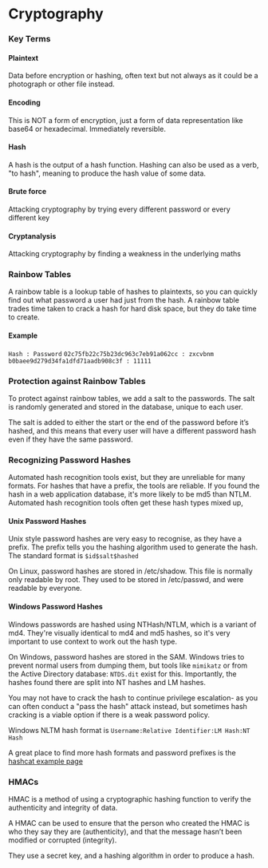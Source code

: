 # Cryptography

### Key Terms

#### Plaintext

Data before encryption or hashing, often text but not always as it could be a photograph or other file instead.

#### Encoding

This is NOT a form of encryption, just a form of data representation like base64 or hexadecimal. Immediately reversible.

#### Hash

A hash is the output of a hash function. Hashing can also be used as a verb, "to hash", meaning to produce the hash value of some data.

#### Brute force

Attacking cryptography by trying every different password or every different key

#### Cryptanalysis

Attacking cryptography by finding a weakness in the underlying maths



### Rainbow Tables

A rainbow table is a lookup table of hashes to plaintexts, so you can quickly find out what password a user had just from the hash. A rainbow table trades time taken to crack a hash for hard disk space, but they do take time to create.

#### Example

`Hash : Password` `02c75fb22c75b23dc963c7eb91a062cc : zxcvbnm` `b0baee9d279d34fa1dfd71aadb908c3f : 11111`



### Protection against Rainbow Tables

To protect against rainbow tables, we add a salt to the passwords. The salt is randomly generated and stored in the database, unique to each user.

The salt is added to either the start or the end of the password before it’s hashed, and this means that every user will have a different password hash even if they have the same password.



### Recognizing Password Hashes

Automated hash recognition tools exist, but they are unreliable for many formats. For hashes that have a prefix, the tools are reliable. If you found the hash in a web application database, it's more likely to be md5 than NTLM. Automated hash recognition tools often get these hash types mixed up,

#### Unix Password Hashes

Unix style password hashes are very easy to recognise, as they have a prefix. The prefix tells you the hashing algorithm used to generate the hash. The standard format is `$id$salt$hashed`

On Linux, password hashes are stored in /etc/shadow. This file is normally only readable by root. They used to be stored in /etc/passwd, and were readable by everyone.

#### Windows Password Hashes

Windows passwords are hashed using NTHash/NTLM, which is a variant of md4. They're visually identical to md4 and md5 hashes, so it's very important to use context to work out the hash type.

On Windows, password hashes are stored in the SAM. Windows tries to prevent normal users from dumping them, but tools like `mimikatz` or from the Active Directory database: `NTDS.dit` exist for this. Importantly, the hashes found there are split into NT hashes and LM hashes.

You may not have to crack the hash to continue privilege escalation- as you can often conduct a "pass the hash" attack instead, but sometimes hash cracking is a viable option if there is a weak password policy.

Windows NLTM hash format is `Username:Relative Identifier:LM Hash:NT Hash`

A great place to find more hash formats and password prefixes is the [hashcat example page](https://hashcat.net/wiki/doku.php?id=example\_hashes)



### HMACs

HMAC is a method of using a cryptographic hashing function to verify the authenticity and integrity of data.

A HMAC can be used to ensure that the person who created the HMAC is who they say they are (authenticity), and that the message hasn’t been modified or corrupted (integrity).

They use a secret key, and a hashing algorithm in order to produce a hash.
